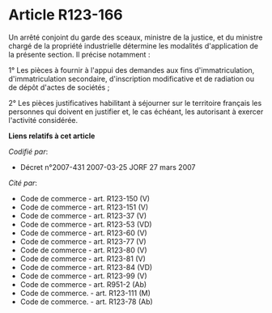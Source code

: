 # Article R123-166

Un arrêté conjoint du garde des sceaux, ministre de la justice, et du ministre chargé de la propriété industrielle détermine
les modalités d'application de la présente section. Il précise notamment :

1° Les pièces à fournir à l'appui des demandes aux fins d'immatriculation, d'immatriculation secondaire, d'inscription
modificative et de radiation ou de dépôt d'actes de sociétés ;

2° Les pièces justificatives habilitant à séjourner sur le territoire français les personnes qui doivent en justifier et, le
cas échéant, les autorisant à exercer l'activité considérée.

**Liens relatifs à cet article**

_Codifié par_:

  - Décret n°2007-431 2007-03-25 JORF 27 mars 2007

_Cité par_:

  - Code de commerce - art. R123-150 (V)
  - Code de commerce - art. R123-151 (V)
  - Code de commerce - art. R123-37 (V)
  - Code de commerce - art. R123-53 (VD)
  - Code de commerce - art. R123-60 (V)
  - Code de commerce - art. R123-77 (V)
  - Code de commerce - art. R123-80 (V)
  - Code de commerce - art. R123-81 (V)
  - Code de commerce - art. R123-84 (VD)
  - Code de commerce - art. R123-99 (V)
  - Code de commerce - art. R951-2 (Ab)
  - Code de commerce. - art. R123-111 (M)
  - Code de commerce. - art. R123-78 (Ab)
